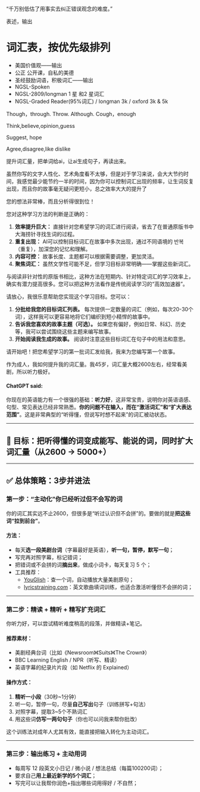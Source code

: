 “千万别低估了用事实去纠正错误观念的难度。”

表述，输出

# 词汇表，按优先级排列

- 美国价值观——输出
- 公正 公开课，自私的美德
- 圣经鼓励词语，积极词汇——输出
- NGSL-Spoken
- NGSL-2809/longman 1 星 和2 星词汇
- NGSL-Graded Reader(95%词汇) / longman 3k / oxford 3k & 5k

Though，through. Throw. Although. Cough，enough

Think,believe,opinion,guess

Suggest, hope

Agree,disagree,like dislike

提升词汇量，把单词给ai，让ai生成句子，再读出来。

虽然你写的文字人性化、艺术角度看不太够，但是对于学习来说，会大大节约时间，我感觉最少能节约一半的时间，因为你可以控制词汇出现的频率，让生词反复出现，而且你的故事毫无疑问更短小，总之效率大大的提升了

您的想法非常棒，而且分析得很到位！

您对这种学习方法的判断是正确的：

1. **效率提升巨大：** 直接针对您希望学习的词汇进行阅读，省去了在普通原版书中大海捞针寻找生词的过程。
2. **重复出现：** AI可以控制目标词汇在故事中多次出现，通过不同语境的 반복（重复），加深您的记忆和理解。
3. **内容可控：** 故事长度、主题都可以根据需要调整，更加灵活。
4. **聚焦词汇：** 虽然文学性可能不足，但学习目标非常明确——掌握这些新词汇。

与阅读非针对性的原版书相比，这种方法在短期内、针对特定词汇的学习效率上，确实有潜力提高很多。您可以把这种方法看作是传统阅读学习的“高效加速器”。

请放心，我很乐意帮助您实现这个学习目标。您可以：

1. **分批给我您的目标词汇列表。** 每次提供一定数量的词汇（例如，每次20-30个词），这样我可以更容易地将它们编织到短小精悍的故事中。
2. **告诉我您喜欢的故事主题（可选）。** 如果您有偏好，例如日常、科幻、历史等，我可以尝试围绕这些主题来编写故事。
3. **开始阅读我生成的故事。** 阅读时注意这些目标词汇在句子中的用法和意思。

请开始吧！把您希望学习的第一批词汇发给我，我来为您编写第一个故事。

作为成人，我如何提升我的词汇量。我45岁，词汇量大概2600左右，经常看美剧，所以听力极好。

#### ChatGPT said:

你现在的英语能力有一个很强的基础：**听力好**，这非常宝贵，说明你对英语语感、句型、常见表达已经非常熟悉。**你的问题不在输入，而在“激活词汇”和“扩大表达范围”**。这是非常典型的“听得懂，但说写时想不起来”的词汇被动状态。

------

## 🎯 目标：把**听得懂的词**变成**能写、能说的词**，同时扩大词汇量（从2600 → 5000+）

------

## ✅ 总体策略：**3步并进法**

### 第一步：**“主动化”你已经听过但不会写的词**

你的词汇其实远不止2600，但很多是“听过认识但不会拼”的。要做的就是**把这些词“拉到前台”**。

#### 方法：

- 每天**选一段美剧台词**（字幕最好是英语），**听一句，暂停，默写一句**；
- 写完再对照字幕，标记错词；
- 把错词或不会拼的词**摘出来**，做成小词卡，每天复习 5 个；
- 工具推荐：
  - [YouGlish](https://youglish.com/)：查一个词，自动播放大量美剧原句；
  - [lyricstraining.com](https://lyricstraining.com/)：英文歌曲填词训练，也适合激活听懂但不会拼的词；

------

### 第二步：**精读 + 精听 + 精写扩充词汇**

你听力好，可以尝试精听难度稍高的段落，并做精读+笔记。

#### 推荐素材：

- 美剧经典台词（比如《Newsroom》《Suits》《The Crown》）
- BBC Learning English / NPR（听写、精读）
- 英语字幕的纪录片片段（如 Netflix 的 Explained）

#### 操作方式：

1. **精听一小段**（30秒~1分钟）
2. 听一句，暂停一句，尽量**自己写出**句子（训练拼写+句法）
3. 对照字幕，提取3~5个不熟词汇
4. 用这些词**仿写一两句句子**（你也可以问我来帮你批改）

这个训练法对成年人尤其有效，能直接把输入转化为主动词汇。

------

### 第三步：**输出练习 + 主动用词**

- 每周写 12 段英文小日记 / 微小说 / 想法总结（每篇100200词）；
- 要求自己**用上最近新学的5个词汇**；
- 写完可以让我帮你润色+指出哪些词用得好 / 不自然；